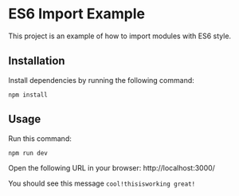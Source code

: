 # ES6 Import Example

This project is an example of how to import modules with ES6 style.

## Installation

Install dependencies by running the following command:

```
npm install
```

## Usage

Run this command:

```
npm run dev
```

Open the following URL in your browser: http://localhost:3000/

You should see this message ```cool!thisisworking great!```